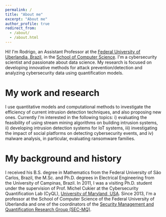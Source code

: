 ```yaml
---
permalink: /
title: "About me"
excerpt: "About me"
author_profile: true
redirect_from: 
  - /about/
  - /about.html
---
```


Hi! I'm Rodrigo, an Assistant Professor at the [Federal University of Uberlandia, Brazil](http://www.ufu.br), in the [School of Computer Science](http://www.facom.ufu.br). I'm a cybersecurity scientist and passionate about data science. My research is focused on developing innovative methods for attack prevention/detection and analyzing cybersecurity data using quantification models.

My work and research
======

I use quantitative models and computational methods to investigate the efficiency of current intrusion detection techniques, and also proposing new ones. Currently I'm interested in the following topics: i) evaluating the feasibility of using stream mining algorithms on building intrusion systems, ii) developing intrusion detection systems for IoT systems, iii) investigating the impact of social platforms on detecting cybersecurity events, and iv) malware analysis, in particular, evaluating ransomware families. 

My background and history
======

I received his B.S. degree in Mathematics from the Federal University of São Carlos, Brazil, the M.Sc. and Ph.D. degrees in Electrical Engineering from the University of Campinas, Brazil. In 2011, I was a visiting Ph.D. student under the supervision of Prof. Michel Cukier at the Cybersecurity Quantification Lab (CyQL), [University of Maryland, USA](https://www.umd.edu). Since 2013, I'm a professor at the School of Computer Science of the Federal University of Uberlandia and one of the coordinators of the [Security Management and Quantification Research Group (SEC-MQ)](http://www.uel.br/grupo-pesquisa/secmq/). 

